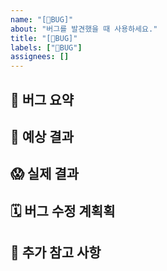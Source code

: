 ```yaml
---
name: "[🐞BUG]"
about: "버그를 발견했을 때 사용하세요."
title: "[🐞BUG]"
labels: ["🐞BUG"]
assignees: []
---
```


## 🐞 버그 요약
<!-- 문제가 되는 동작을 한 문장으로 요약해주세요 -->

## 🤔 예상 결과
<!-- 정상 동작 시 기대되는 결과를 설명해주세요 -->

## 😱 실제 결과
<!-- 발생한 오류 메시지, 로그, 스크린샷 등을 첨부해주세요 -->

## 🗓️ 버그 수정 계획획

## 🔗 추가 참고 사항
<!-- 관련 이슈, 문서, 스크린샷 링크 등을 남겨주세요 -->
